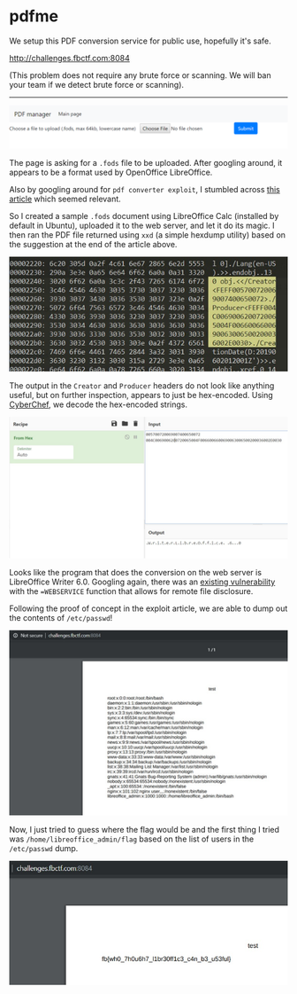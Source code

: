 <h1>pdfme</h1>

We setup this PDF conversion service for public use, hopefully it's safe.

http://challenges.fbctf.com:8084

(This problem does not require any brute force or scanning. We will ban your team if we detect brute force or scanning).

--------------------------------

<img src="images/1.png">

The page is asking for a `.fods` file to be uploaded. After googling around, it appears to be a format used by OpenOffice LibreOffice.

Also by googling around for `pdf converter exploit`, I stumbled across <a href="https://securityonline.info/export-injection-new-server-side-vulnerability/">this article</a> which seemed relevant.

So I created a sample `.fods` document using LibreOffice Calc (installed by default in Ubuntu), uploaded it to the web server, and let it do its magic. I then ran the PDF file returned using `xxd` (a simple hexdump utility) based on the suggestion at the end of the article above.

<img src="images/2.jpeg">

The output in the `Creator` and `Producer` headers do not look like anything useful, but on further inspection, appears to just be hex-encoded. Using <a href="https://gchq.github.io/CyberChef/">CyberChef</a>, we decode the hex-encoded strings.

<img src="images/3.jpeg">

Looks like the program that does the conversion on the web server is LibreOffice Writer 6.0. Googling again, there was an <a href="https://www.exploit-db.com/exploits/44022">existing vulnerability</a> with the `=WEBSERVICE` function that allows for remote file disclosure.

Following the proof of concept in the exploit article, we are able to dump out the contents of `/etc/passwd`!

<img src="images/4.jpeg">

Now, I just tried to guess where the flag would be and the first thing I tried was `/home/libreoffice_admin/flag` based on the list of users in the `/etc/passwd` dump.

<img src="images/5.jpeg">
